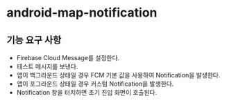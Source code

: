 # android-map-notification
## 기능 요구 사항
- Firebase Cloud Message를 설정한다.
- 테스트 메시지를 보낸다.
- 앱이 백그라운드 상태일 경우 FCM 기본 값을 사용하여 Notification을 발생한다.
- 앱이 포그라운드 상태일 경우 커스텀 Notification을 발생한다.
- Notification 창을 터치하면 초기 진입 화면이 호출된다.